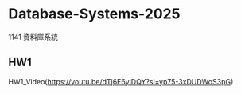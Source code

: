 # Database-Systems-2025
1141 資料庫系統

## HW1
HW1_Video(https://youtu.be/dTj6F6yiDQY?si=yp75-3xDUDWoS3pG)


